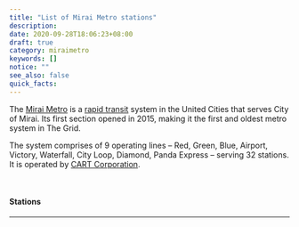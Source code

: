 ```yaml
---
title: "List of Mirai Metro stations"
description: 
date: 2020-09-28T18:06:23+08:00
draft: true
category: miraimetro
keywords: []
notice: ""
see_also: false
quick_facts:
---
```


The [Mirai Metro](/wiki/mirai-metro "Mirai Metro") is a [rapid transit](https://en.wikipedia.org/wiki/Rapid_transit "Rapid transit") system in the United Cities that serves City of Mirai. Its first section opened in 2015, making it the first and oldest metro system in The Grid.

The system comprises of 9 operating lines – Red, Green, Blue, Airport, Victory, Waterfall, City Loop, Diamond, Panda Express – serving 32 stations. It is operated by [CART Corporation](/wiki/cart-corporation "CART Corporation").

<br>

#### Stations

---

